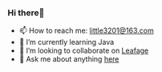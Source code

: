
<!--
**little3201/little3201** is a ✨ _special_ ✨ repository because its `README.md` (this file) appears on your GitHub profile.

Here are some ideas to get you started:

- 🔭 I’m currently working on ichiane
- 🌱 I’m currently learning java、rust、vue3、react、swiftui
- 👯 I’m looking to collaborate on ...
- 🤔 I’m looking for help with ...
- 💬 Ask me about anything
- 📫 How to reach me: little3201@163.com
- 😄 Pronouns: he
- ⚡ Fun fact: ...
-->
### Hi there👋

- 📫 How to reach me: little3201@163.com
- 🌱 I’m currently learning Java
- 👯 I’m looking to collaborate on [Leafage](https://github.com/little3201/leafage-pw)
- 💬 Ask me about anything [here](https://github.com/little3201/leafage-pw/issues)
